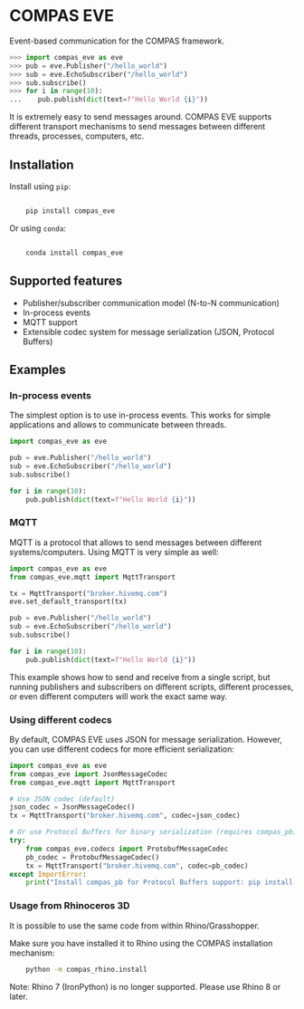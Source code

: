 # COMPAS EVE

Event-based communication for the COMPAS framework.

```python
>>> import compas_eve as eve
>>> pub = eve.Publisher("/hello_world")
>>> sub = eve.EchoSubscriber("/hello_world")
>>> sub.subscribe()
>>> for i in range(10):
...    pub.publish(dict(text=f"Hello World {i}"))
```

It is extremely easy to send messages around. COMPAS EVE supports
different transport mechanisms to send messages between different threads, processes, computers, etc.

## Installation

Install using `pip`:

```bash

    pip install compas_eve
```

Or using `conda`:

```bash

    conda install compas_eve
```

## Supported features

* Publisher/subscriber communication model (N-to-N communication)
* In-process events
* MQTT support
* Extensible codec system for message serialization (JSON, Protocol Buffers)

## Examples

### In-process events

The simplest option is to use in-process events. This works for
simple applications and allows to communicate between threads.

```python
import compas_eve as eve

pub = eve.Publisher("/hello_world")
sub = eve.EchoSubscriber("/hello_world")
sub.subscribe()

for i in range(10):
    pub.publish(dict(text=f"Hello World {i}"))
```

### MQTT

MQTT is a protocol that allows to send messages between different
systems/computers. Using MQTT is very simple as well:

```python
import compas_eve as eve
from compas_eve.mqtt import MqttTransport

tx = MqttTransport("broker.hivemq.com")
eve.set_default_transport(tx)

pub = eve.Publisher("/hello_world")
sub = eve.EchoSubscriber("/hello_world")
sub.subscribe()

for i in range(10):
    pub.publish(dict(text=f"Hello World {i}"))
```

This example shows how to send and receive from a single script, but
running publishers and subscribers on different scripts, different processes, or even different computers will work the exact same way.

### Using different codecs

By default, COMPAS EVE uses JSON for message serialization. However, you can use different codecs for more efficient serialization:

```python
import compas_eve as eve
from compas_eve import JsonMessageCodec
from compas_eve.mqtt import MqttTransport

# Use JSON codec (default)
json_codec = JsonMessageCodec()
tx = MqttTransport("broker.hivemq.com", codec=json_codec)

# Or use Protocol Buffers for binary serialization (requires compas_pb)
try:
    from compas_eve.codecs import ProtobufMessageCodec
    pb_codec = ProtobufMessageCodec()
    tx = MqttTransport("broker.hivemq.com", codec=pb_codec)
except ImportError:
    print("Install compas_pb for Protocol Buffers support: pip install compas_pb")
```


### Usage from Rhinoceros 3D

It is possible to use the same code from within Rhino/Grasshopper.

Make sure you have installed it to Rhino using the COMPAS installation mechanism:

```bash
    python -m compas_rhino.install
```

Note: Rhino 7 (IronPython) is no longer supported. Please use Rhino 8 or later.
